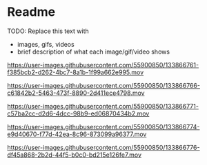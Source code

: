 # Readme

TODO: Replace this text with

* images, gifs, videos
* brief description of what each image/gif/video shows



https://user-images.githubusercontent.com/55900850/133866761-f385bcb2-d262-4bc7-8a1b-1f99a662e995.mov



https://user-images.githubusercontent.com/55900850/133866766-c61842b2-5463-473f-8890-2d411ece4798.mov



https://user-images.githubusercontent.com/55900850/133866771-c57ba2cc-d2d6-4dcc-98b9-ed06870434b2.mov



https://user-images.githubusercontent.com/55900850/133866774-e9d40670-f77d-42ea-8c96-873099a96377.mov



https://user-images.githubusercontent.com/55900850/133866776-df45a868-2b2d-44f5-b0c0-bd215e126fe7.mov

